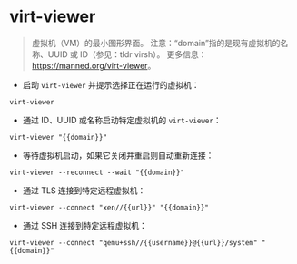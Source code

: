 # virt-viewer

> 虚拟机（VM）的最小图形界面。
> 注意：“domain”指的是现有虚拟机的名称、UUID 或 ID（参见：tldr virsh）。
> 更多信息：<https://manned.org/virt-viewer>。

- 启动 `virt-viewer` 并提示选择正在运行的虚拟机：

`virt-viewer`

- 通过 ID、UUID 或名称启动特定虚拟机的 `virt-viewer`：

`virt-viewer "{{domain}}"`

- 等待虚拟机启动，如果它关闭并重启则自动重新连接：

`virt-viewer --reconnect --wait "{{domain}}"`

- 通过 TLS 连接到特定远程虚拟机：

`virt-viewer --connect "xen//{{url}}" "{{domain}}"`

- 通过 SSH 连接到特定远程虚拟机：

`virt-viewer --connect "qemu+ssh//{{username}}@{{url}}/system" "{{domain}}"`